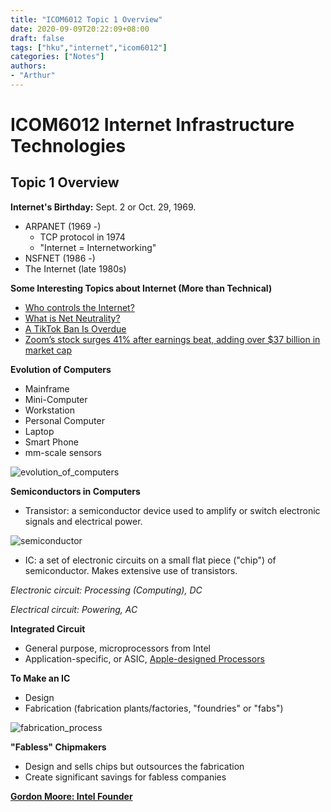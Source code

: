 ```yaml
---
title: "ICOM6012 Topic 1 Overview"
date: 2020-09-09T20:22:09+08:00
draft: false
tags: ["hku","internet","icom6012"]
categories: ["Notes"]
authors:
- "Arthur"
---
```


# ICOM6012 Internet Infrastructure Technologies

## Topic 1 Overview

**Internet's Birthday:** Sept. 2 or Oct. 29, 1969.

* ARPANET (1969 -)
    * TCP protocol in 1974
    * "Internet = Internetworking"
* NSFNET (1986 -)
* The Internet (late 1980s)

**Some Interesting Topics about Internet (More than Technical)**
* [Who controls the Internet?](https://www.youtube.com/watch?v=XvSBkoAdAPw)
* [What is Net Neutrality?](https://www.youtube.com/watch?v=HqXKEgTYZBQ)
* [A TikTok Ban Is Overdue](https://www.nytimes.com/2020/08/18/opinion/tiktok-wechat-ban-trump.html)
* [Zoom’s stock surges 41% after earnings beat, adding over $37 billion in market cap](https://www.cnbc.com/2020/09/01/zooms-stock-surges-41percent-on-earnings-adding-over-37-billion-in-value.html)

**Evolution of Computers**
* Mainframe
* Mini-Computer
* Workstation
* Personal Computer
* Laptop
* Smart Phone
* mm-scale sensors

![evolution_of_computers](https://pseudoyu.oss-cn-hangzhou.aliyuncs.com/images/evolution_of_computers.png)

**Semiconductors in Computers**
* Transistor: a semiconductor device used to amplify or switch electronic signals and electrical power.

![semiconductor](https://pseudoyu.oss-cn-hangzhou.aliyuncs.com/images/semiconductor.png)

* IC: a set of electronic circuits on a small flat piece ("chip") of semiconductor. Makes extensive use of transistors.

*Electronic circuit: Processing (Computing), DC*

*Electrical circuit: Powering, AC*

**Integrated Circuit**
* General purpose, microprocessors from Intel
* Application-specific, or ASIC, [Apple-designed Processors](https://www.apple.com/hk/en/newsroom/2020/06/apple-announces-mac-transition-to-apple-silicon/)

**To Make an IC**
* Design
* Fabrication (fabrication plants/factories, "foundries" or "fabs")

![fabrication_process](https://pseudoyu.oss-cn-hangzhou.aliyuncs.com/images/fabrication_process.png)

**"Fabless" Chipmakers**
* Design and sells chips but outsources the fabrication
* Create significant savings for fabless companies

**[Gordon Moore: Intel Founder](https://vimeo.com/70293585)**
